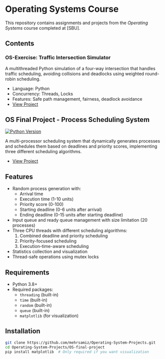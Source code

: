 # Operating Systems Course

This repository contains assignments and projects from the *Operating Systems* course completed at [SBU].

## Contents

###  OS-Exercise: Traffic Intersection Simulator
A multithreaded Python simulation of a four-way intersection that handles traffic scheduling, avoiding collisions and deadlocks using weighted round-robin scheduling.

- Language: Python
- Concurrency: Threads, Locks
- Features: Safe path management, fairness, deadlock avoidance
- [View Project](./OS-traffic-system)


## OS Final Project - Process Scheduling System


[![Python Version](https://img.shields.io/badge/python-3.8%2B-blue)](https://www.python.org/)

A multi-processor scheduling system that dynamically generates processes and schedules them based on deadlines and priority scores, implementing three different scheduling algorithms.
- [View Project](./OS-final-project)

## Features
- Random process generation with:
  - Arrival time
  - Execution time (1-10 units)
  - Priority score (0-100)
  - Starting deadline (0-6 units after arrival)
  - Ending deadline (0-15 units after starting deadline)
- Input queue and ready queue management with size limitation (20 processes)
- Three CPU threads with different scheduling algorithms:
  1. Combined deadline and priority scheduling
  2. Priority-focused scheduling
  3. Execution-time-aware scheduling
- Statistics collection and visualization
- Thread-safe operations using mutex locks

## Requirements
- Python 3.8+
- Required packages:
  - `threading` (built-in)
  - `time` (built-in)
  - `random` (built-in)
  - `queue` (built-in)
  - `matplotlib` (for visualization)

## Installation
```bash
git clone https://github.com/mehrsamiz/Operating-System-Projects.git
cd Operating-System-Projects/OS-final-project
pip install matplotlib  # Only required if you want visualization
